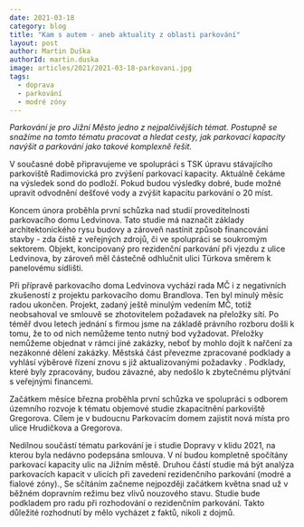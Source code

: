 ```yaml
---
date: 2021-03-18
category: blog
title: "Kam s autem - aneb aktuality z oblasti parkování"
layout: post
author: Martin Duška
authorId: martin.duska
image: articles/2021/2021-03-18-parkovani.jpg
tags: 
  - doprava
  - parkování
  - modré zóny
---
```



*Parkování je pro Jižní Město jedno z nejpalčivějších témat. Postupně se snažíme na tomto tématu pracovat a hledat cesty, jak parkovací kapacity navýšit a parkování jako takové komplexně řešit.*

V současné době připravujeme ve spolupráci s TSK úpravu stávajícího parkoviště Radimovická pro zvýšení parkovací kapacity.  Aktuálně čekáme na výsledek sond do podloží. Pokud budou výsledky dobré, bude možné upravit odvodnění dešťové vody a  zvýšit kapacitu parkování o 20 míst.

Koncem února proběhla první schůzka nad studií proveditelnosti parkovacího domu Ledvinova. Tato studie má naznačit základy architektonického rysu budovy a zároveň nastínit způsob financování stavby -  zda čistě z veřejných zdrojů, či ve spolupráci se soukromým sektorem. Objekt,  koncipovaný pro rezidenční parkování při vjezdu z ulice Ledvinova, by zároveň měl částečně odhlučnit ulici Türkova směrem k panelovému sídlišti. 

Při přípravě parkovacího doma Ledvinova vychází rada MČ i z negativních zkušeností z projektu parkovacího domu Brandlova. Ten byl minulý měsíc radou ukončen. Projekt, zadaný ještě minulým vedením MČ, totiž neobsahoval ve smlouvě se zhotovitelem požadavek na přeložky sítí. Po téměř dvou letech  jednání s firmou jsme na základě právního rozboru došli k tomu, že to od nich  nemůžeme tento nutný bod  vyžadovat.  Přeložky nemůžeme objednat v rámci jiné zakázky, neboť by mohlo dojít k nařčení za nezákonné dělení zakázky. Městská část převezme zpracované podklady a vyhlásí výběrové řízení znovu s již aktualizovanými požadavky . Podklady, které byly zpracovány, budou závazné, aby nedošlo k zbytečnému plýtvání  s veřejnými financemi.

Začátkem měsíce března proběhla první schůzka ve spolupráci s odborem územního rozvoje k tématu objemové studie zkapacitnění parkoviště Gregorova. Cílem je v budoucnu Parkovacím domem  zajistit nová místa pro ulice Hrudičkova a Gregorova.

Nedílnou součástí tématu parkování je i studie Dopravy v klidu 2021, na kterou byla nedávno podepsána smlouva.  V ní  budou kompletně spočítány parkovací kapacity ulic na Jižním městě. Druhou částí studie má být analýza parkovacích kapacit v ulicích při zavedení rezidenčního parkování (modré a fialové zóny)., Se sčítáním začneme nejpozději začátkem května snad už v běžném dopravním režimu bez vlivů nouzového stavu. Studie bude  podkladem pro radu při rozhodování o rezidenčním parkování. Takto důležité rozhodnutí by mělo  vycházet z faktů, nikoli z dojmů.
